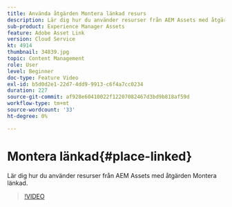 ```yaml
---
title: Använda åtgärden Montera länkad resurs
description: Lär dig hur du använder resurser från AEM Assets med åtgärden Montera länkad.
sub-product: Experience Manager Assets
feature: Adobe Asset Link
version: Cloud Service
kt: 4914
thumbnail: 34839.jpg
topic: Content Management
role: User
level: Beginner
doc-type: Feature Video
exl-id: b5d0d2e1-22d7-4dd9-9913-c6f4a7cc0234
duration: 227
source-git-commit: af928e60410022f12207082467d3bd9b818af59d
workflow-type: tm+mt
source-wordcount: '33'
ht-degree: 0%

---
```


# Montera länkad{#place-linked}

Lär dig hur du använder resurser från AEM Assets med åtgärden Montera länkad.

>[!VIDEO](https://video.tv.adobe.com/v/34839?quality=12&learn=on)
